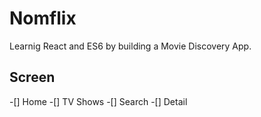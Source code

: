 # Nomflix

Learnig React and ES6 by building a Movie Discovery App.

## Screen

-[] Home
-[] TV Shows
-[] Search
-[] Detail
